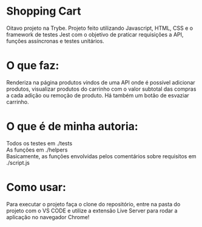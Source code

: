 # Shopping Cart <br>
Oitavo projeto na Trybe. Projeto feito utilizando Javascript, HTML, CSS e o framework de testes Jest com o objetivo de praticar requisições a API, funções assíncronas e testes unitários.<br>
# O que faz:
Renderiza na página produtos vindos de uma API onde é possível adicionar produtos, visualizar produtos do carrinho com o valor subtotal das compras a cada adição ou remoção de produto. Há também um botão de esvaziar carrinho.
<br>
# O que é de minha autoria: <br>
Todos os testes em ./tests <br>
As funções em ./helpers <br>
Basicamente, as funções envolvidas pelos comentários sobre requisitos em ./script.js <br>
# Como usar:
Para executar o projeto faça o clone do repositório, entre na pasta do projeto com o VS CODE e utilize a extensão Live Server para rodar a aplicação no navegador Chrome!
<!-- Olá, Tryber!
Esse é apenas um arquivo inicial para o README do seu projeto no qual você pode customizar e reutilizar todas as vezes que for executar o trybe-publisher.

Para deixá-lo com a sua cara, basta alterar o seguinte arquivo da sua máquina: ~/.student-repo-publisher/custom/_NEW_README.md

É essencial que você preencha esse documento por conta própria, ok?
Não deixe de usar nossas dicas de escrita de README de projetos, e deixe sua criatividade brilhar!
:warning: IMPORTANTE: você precisa deixar nítido:
- quais arquivos/pastas foram desenvolvidos por você; 
- quais arquivos/pastas foram desenvolvidos por outra pessoa estudante;
- quais arquivos/pastas foram desenvolvidos pela Trybe.
-->
